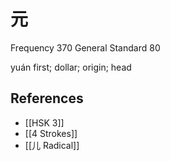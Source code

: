 # 元
Frequency 370
General Standard 80

yuán
first; dollar; origin; head

## References
- [[HSK 3]]
- [[4 Strokes]]
- [[儿 Radical]]
